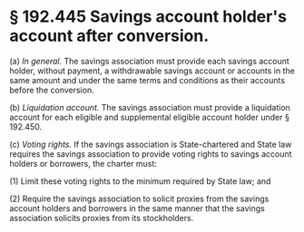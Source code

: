 # § 192.445   Savings account holder's account after conversion.

(a) *In general.* The savings association must provide each savings account holder, without payment, a withdrawable savings account or accounts in the same amount and under the same terms and conditions as their accounts before the conversion.


(b) *Liquidation account.* The savings association must provide a liquidation account for each eligible and supplemental eligible account holder under § 192.450.


(c) *Voting rights.* If the savings association is State-chartered and State law requires the savings association to provide voting rights to savings account holders or borrowers, the charter must:


(1) Limit these voting rights to the minimum required by State law; and


(2) Require the savings association to solicit proxies from the savings account holders and borrowers in the same manner that the savings association solicits proxies from its stockholders.


